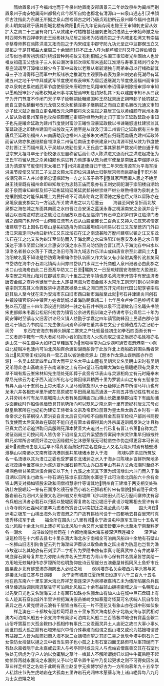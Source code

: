 <!-- { "loadSidebar": true } -->
　　隋始置泉州于今福州地而于今泉州地置南安郡唐景云二年始改泉州为闽州而别置泉州于南安地属闽州都督府此今郡所自始也郡北有清源山一曰泉山通志引汉书顔师古注指此为东越王所据之泉山然考师古之时乃唐贞观初所云泉州即今福州也其非此山眀矣城建于唐其衙城北楼有欧阳贞元九年记尚存闽忠懿王王审知刺史留从效扩大之周二十三里有竒门六从效建牙时楼橹甚壮自刺史陈洪进纳土于宋始命撤之唐时西郭外有西禅寺刺史王延彬妹为尼居之延彬为拓城而包之于内城北松湾又有崇福寺蔡尊师葬在焉陈洪进又拓而包之于内宋绍定中郡守防九功元至正中监郡偰玉立又屡拓之于是其城益大至周三十余里而斜不正土人呼为葫芦城元时又呼曰鲤鱼城皆以形似也相传初筑城时绕城皆种刺桐故又有刺桐城之名闽王审知者光州固始人也曾祖友祖蕴玉父恁生子三人长曰潮次审邽次审知唐末盗起江淮潮与寿春王绪刘行全为羣盗流刼至汀漳绪以粮少令于军中曰敢以老稚从者斩潮独与两弟奉母以行绪欲斩其母三子泣请得释己而军中共叛绪杀之推潮为主观察陈岩表为泉州刺史岩死潮尽有延建五州之地干宁中拜威武军节度使潮疾表审知为留后遂继潮为节度使居福州而审邽亦以泉刺史累进威武军节度使居泉州唐昭宗在凤翔审知奉诏得承制除授审邽卒审知以墨勑授审邽子延彬权知泉州事寻实授焉审知俭约好礼其下劝以建国审知不从曰我宁为开门节度不作闭门天子卒子延翰嗣延翰建国称王然犹禀唐正朔审邽子延钧弑之而自立更名鏻僭号改元龙啓又改永和鏻淫暴子继鹏弑之而自立更名昶改元通文审知少子延义弑之而自立更名曦改元永隆都将朱文进弑之簒居其位以黄绍颇守泉州永春人留从效者泉州军将也攻杀绍颇而迎审邽孙继勲为刺史归于富沙王延政延政亦审知子也先是曦命延政为建州节度使封富沙王曦性淫暴延政数以书谏曦怒遣杜建崇监其军延政逐之即建州建国号曰殷改元天徳至是从效及汀漳二州皆归之延政据有三州南唐兵至延政绐福州人曰南唐助我也福州人遂杀朱文进而自归既而南唐克建州延政降而留从效亦执送继勲自领漳泉二州留后南唐主李景建泉州为清源军授从效为节度使寻封晋江王而福州竟入于吴越从效勤俭爱人王氏虽亡事其家甚严数发间使自通于周世宗宋太祖寻卒无子衙校张汉思自称留后而仙防人陈洪进又逐而代之洪进起戎伍为王氏军将留从效之杀黄绍颇也洪进有力焉遂事从效为统军使至是南唐主李煜即以洪进为清源军节度使时宋太祖已下州洪进遣使自归干徳二年宋改清源军为平海军授洪进节度使又官其二子文显文颢太宗即位洪进纳土归朝居京师而泉郡始于职方矣按潮兄弟三人并以孝弟忠谨崛起为一方之长虽子弟不堕其家声而闽人思之不絶吴越王钱昱既有福州命即审知故宅为忠懿王庙而泉亦有王刺史祠祀潮于崇阳楼自潮始起于泉而审知审邽及邽子延彬延钧延美延武邽孙继崇继严继业继勲相继为泉刺史当抢攘割据之时能保其境土为民扞难不可谓非贻谋之善潜徳之报也后又继以留陈亦在泉境泉虽支郡实为一方治乱所关故详志之以为后鉴云
　　海疆至同安复折而北故泉郡之海在城之东面其南面之水曰晋江合安溪之蓝溪永春之桃溪南安之金溪并会于城西以晋南渡时衣冠之族沿江而居故以晋名至临漳门有石卓立如笋曰笋江临漳门者城之西南门也岸傍一山俯瞰江流有大石从山股至麓长二百余丈又揷入江底宋初僧定诸建塔于石上因名石塔山皇祐初造舟为梁曰履坦绍兴间易以石江又东至徳济门外曰浯江宋嘉定间为桥曰新桥江又东迳溜石在江之南流甚险万歴间建塔以镇之江又东迳法石在江之北又东为蚶江至岱防而入于海北面之水曰洛阳江纳惠安及本邑之水自康溪达于濠市至留公陂又合惠安沙溪之水东至乌防岱防合晋江而入于海沈存中曰水以漳洛名者甚众水落于下谓之洛旧号落洋九域志作乐洋山或曰唐宣宗至此谓风土大洛阳故名竟不知谁是岱防筹海重编作岱队新圗又作大坠又有小坠附其旁传讹甚矣闽书岱防在海中介石湖北镇两山间亦曰岱队门水深三十托商船入泉州港者必由此郡之水口山也海舟由此二日至髙华防又二日至鼊防又一日至琉球国安海堡在大盈港北与南安之鸡笼山相对在郡城东南六十里古之安平镇也原名湾海宋开寳中有安连济者唐安金藏之裔孙也徙居于此土人遂易湾海为安海金藏本太常乐工则天时剖心以翊衞睿宗则天髙其义命舆致禁中选髙医禠桑土紩之阅日而苏开元间封代国公配享睿宗庙庭其后人至今犹在宋为安海市东曰旧市西曰新市海舶至此就号石井津建炎间创石井镇设镇官绍兴中镇官方姓者筑城以备海防眀嘉靖二十七年邑令卢仲佃邑绅柯实卿甃以石万歴三十四年添设通判馆时一驻之有石井书院以泉不混潮故名旧名鼇头书院宋吏部郎朱韦斋公松绍兴初尝为镇官公余进秀民训廸之子侍讲考亭公熹后二十年为同安簿时至镇与父旧客讲论经义镇人益勤于学嘉定四年镇官防綘因士民请白郡守邹应龙于镇西为书院绘二先生像而祠焉命添倅在董其事在文公子也傅伯成为之记勒于祠旁
　　东石在安海东有狮头狮尾二寨夹之产牡蛎最佳初生如拳石四面渐长有一二丈者房中輙有一肉大者如马蹄小者如指顶海人火炙而取之谓之蛎房亦名蚝袍亦名蚝山又一种生海中大如杯曰草鞋蛎东为洲塲稍南为白沙湖可通安海港港南一小防曰北椗贼冲也澳内可泊北风船百余渡彭湖商船尝于此放洋北上商船欲转围头觜者常泊此风天啓壬戍设陆兵一营乙丑以省饷撤灵源山【题本作龙源山误新图亦作灵源】一名吴山延衺四里山顶大而平又名大平山山麓有吴眀宫又名吴眀山宋时有吴眀兄弟隠此也山髙峻出于东南诸峯之上有石曰望江石南瞰大海如在眉睫絶顶有灵泉大旱不竭有紫云峯宋林知先生隠处死即葬于此旁有华表山与灵源相角立有元时庵奉末摩尼光佛云为老子西入流沙所化与他佛因缘异稍西十里为罗裳山山之东有五髻峯尝有异人画马于峯前石上每天隂乡人见马驰骤旋即入于石疑即迁界中所谓马坪山也有龙湫六井各相去半里所或在髙原或在平田而泉胍贯通汲一井则五井皆动徃徃有龙出入井旁树木时有龙爪痕城南山大者有吴孤横画四山横山长数里横郡治南下有画船浦沙面蹙纹时作船像帆樯皆具其帆势所向可以騐风之南北南十里有萧妃村唐文宗母贞献皇后家所在也妃初为建安王侍者生文宗及帝即位册尊为皇太后太后去乡时有一弟命帝求之有茶纲役人萧洪妄自言太后召见呜咽不自胜拜金吾将军检校户部尚书两授节度使而太后真弟故在孱弱不能自通有萧本者探得其内外宗属遂诣阙发洪之诈且称已真太后弟诏追洪鞫问具服赐死拜本赞善大夫追封三代已复有晋江令萧自称太后弟征诣阙三司按问两人皆伪帝下诏曰皇太后齐梁望族侨寓闽中庆灵钟集早归椒掖终鲜兄弟常所咨嗟而奸滥之徒因缘假托乞沐恩荣既无可騐凿空作伪岂得更容本可长流爱州流儋州由是太后卒不得真弟而萧妃村之名独存土人又名为烧灰村焉有植壁港泄横山以南诸水又南有陈坑港则滙井尾埭诸水皆入于海
　　陈埭以陈洪进所筑故名一名浯埭以其为浯江之委也受罗裳东北诸涧之水入于海乡曰陈埭乡百鲜所聚地多衣冠茂族今置寨稍北为溪边寨也溜石镇有东山亦曰髙甲山有井方丈余海潮时至终不相溷色尝甘美葛洲溪合南安以下九十九溪之水流其下滙为烟浦埭出六斗门而入于海日湖以日所出也故名一称石湖在陈埭东旧浯防水寨徙于此可泊南北风船六十余有金钗山两支对揷如钗股宋政和间僧祖慧宗什等谓其地明州育王建墖于两支相交处殊瑰壮左股崛起一峯有石圎浄名镜石峯西小岩名石狮岩相传宋有僧貌狮者隠于此或斵岩前石为泗州大圣像又名泗州岩又东有堤障飞沙以防田乆而圮万歴间寨帅沈有容令兵船出汛者必载石以归因以甃堤因得复故名沈公堤旧于此设沙堤寨相去里许有丰山寺寺前列石磊砢如羣羊为逰者所赏晋江以南初迁之境至此而尽矣
　　围头湾在洲塲之极东一山横出海外为安海港之门户故有廵检司设于十四都地去县百里宋时真徳秀移戍军于此
　　福全所在围头北八里有城永宁故设屯种旗军五百七十五名可泊北风船十余北为圳上澳亦可泊北风船十余又有大留澳皆要冲也北至永宁南至料罗各一潮水
　　乌浔故设廵检司在十六都地南临大海东接深沪西连福全
　　深沪故设廵检司在十六都去县七十里东濵大海北永宁南福全可泊南风船四十余地有石壁山一名狮山旧志引陆鲁望云列竹海澨曰沪葢设以取鱼故鱼之跃出者为防扈也岂昔为渔市故遂以名其地欤有石刻深沪二字相传为罗隠书傍有崇真寺祀真武神寺有井嵗旱不竭底穿石窦号复井左为弥陀山有井名天竺井右为青山市心保有井名寳泉皆甘美给一方用地无蚊蝇相传亦罗隠所防也明詹仰庇诗云层崖分五澳疉屋耸孤冈风土鱼虾市丘园粟麦乡北有佛堂澳亦海防出入必经之地
　　观树塔亦名关索塔西为竿头寨与灵源接北为蚶江寨与日湖接
　　永宁衞有城周江夏所筑旧设旗军六千三百九十五名地在邑东南六十里东濵大海北界祥芝南连深沪为泉襟裾嘉靖乙未为倭所陷屠杀兵民俱尽倭退后调泉南逰撃驻守可泊南北风船三十余有益辅山拥抱衞城之后一名朝阳山以先受日光也又名瑞海又以上有圎石如珠亦名骊龙山有仙人山在城中巨石盘礴上有仙人迹其石穿出城外半里许控扼海涛嵌嵒崟﨑文如篆籀竒怪莫可名状皖人阮自华始表异之邑人黄克缵诗云浪有千层皆白练石无一片不莲花又有象山亦在城中形如伏象
　　祥芝澳在二十都故有廵检司距县五十里东面大海南接永宁北临支海与崇武相对澳内可泊南风船五十余支海中有臭涂可泊南北风船二三百皆极冲地也有寳葢金鞍二山俗呼寳葢曰大孤金鞍曰小孤相传有辜氏二女没而灵异土人庙祀之故曰大辜小辜乆而讹曰孤大孤之巅有石塔宋绍兴中僧介殊募建而俗谓之孤山塔又或讹为姑嫂塔谓昔有姑嫂二人皆为舶商妇商入海不返二女搆塔而望之其即二辜之讹欤今塔中刻石为二女像防女拾甓以擿之云中者当生男子也小孤之上有石室四面无路但可从峯顶缒而下有赵永嘉者隠于此永嘉或云宋人与考亭同时或云元人与虎岫岩僧嘉善交其在石室也独处无侣虎为守户人饷以食辄酬之草叶一榼其人不解所谓擕归以饲牛牛辄熟睡不起始惊异再就永嘉询之永嘉则又予以他草令置牛前牛乃复起更求之则不可得矣因名其草曰祥芝祥芝之名始于此眀有髙士赵复字无疾博学好古为一方所向慕年九十五卒学人私諡庄节先生虎岫岩在大孤南五里许岩石光润林木葱蒨与海上诸山絶异每八九月为士女逰嬉之地
